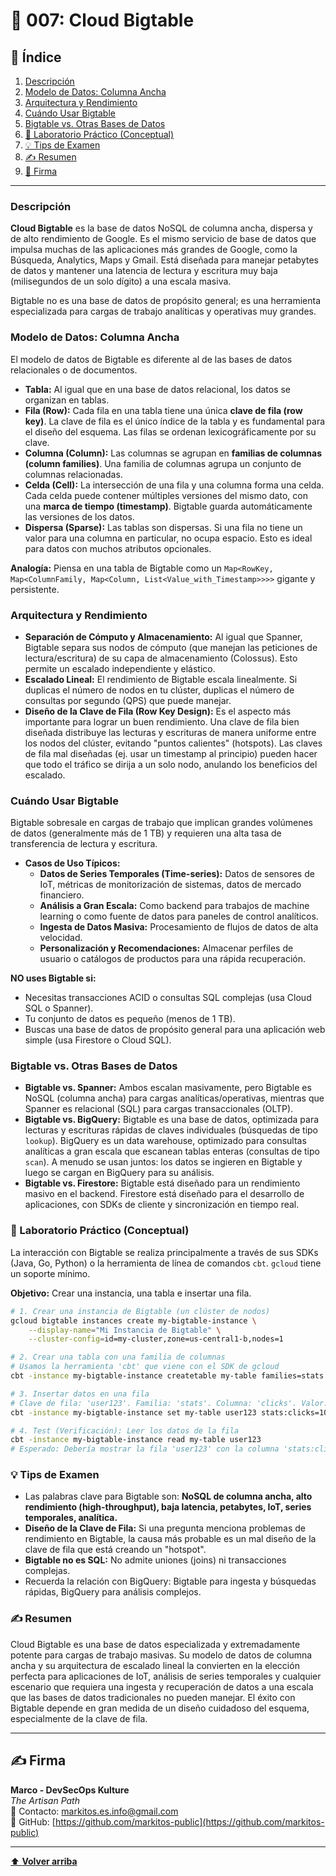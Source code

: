 
# 📜 007: Cloud Bigtable

## 📝 Índice

1.  [Descripción](#descripción)
2.  [Modelo de Datos: Columna Ancha](#modelo-de-datos-columna-ancha)
3.  [Arquitectura y Rendimiento](#arquitectura-y-rendimiento)
4.  [Cuándo Usar Bigtable](#cuándo-usar-bigtable)
5.  [Bigtable vs. Otras Bases de Datos](#bigtable-vs-otras-bases-de-datos)
6.  [🧪 Laboratorio Práctico (Conceptual)](#-laboratorio-práctico-conceptual)
7.  [💡 Tips de Examen](#tips-de-examen)
8.  [✍️ Resumen](#resumen)
9.  [🔖 Firma](#firma)

---

### Descripción

**Cloud Bigtable** es la base de datos NoSQL de columna ancha, dispersa y de alto rendimiento de Google. Es el mismo servicio de base de datos que impulsa muchas de las aplicaciones más grandes de Google, como la Búsqueda, Analytics, Maps y Gmail. Está diseñada para manejar petabytes de datos y mantener una latencia de lectura y escritura muy baja (milisegundos de un solo dígito) a una escala masiva.

Bigtable no es una base de datos de propósito general; es una herramienta especializada para cargas de trabajo analíticas y operativas muy grandes.

### Modelo de Datos: Columna Ancha

El modelo de datos de Bigtable es diferente al de las bases de datos relacionales o de documentos.

*   **Tabla:** Al igual que en una base de datos relacional, los datos se organizan en tablas.
*   **Fila (Row):** Cada fila en una tabla tiene una única **clave de fila (row key)**. La clave de fila es el único índice de la tabla y es fundamental para el diseño del esquema. Las filas se ordenan lexicográficamente por su clave.
*   **Columna (Column):** Las columnas se agrupan en **familias de columnas (column families)**. Una familia de columnas agrupa un conjunto de columnas relacionadas.
*   **Celda (Cell):** La intersección de una fila y una columna forma una celda. Cada celda puede contener múltiples versiones del mismo dato, con una **marca de tiempo (timestamp)**. Bigtable guarda automáticamente las versiones de los datos.
*   **Dispersa (Sparse):** Las tablas son dispersas. Si una fila no tiene un valor para una columna en particular, no ocupa espacio. Esto es ideal para datos con muchos atributos opcionales.

**Analogía:** Piensa en una tabla de Bigtable como un `Map<RowKey, Map<ColumnFamily, Map<Column, List<Value_with_Timestamp>>>>` gigante y persistente.

### Arquitectura y Rendimiento

*   **Separación de Cómputo y Almacenamiento:** Al igual que Spanner, Bigtable separa sus nodos de cómputo (que manejan las peticiones de lectura/escritura) de su capa de almacenamiento (Colossus). Esto permite un escalado independiente y elástico.
*   **Escalado Lineal:** El rendimiento de Bigtable escala linealmente. Si duplicas el número de nodos en tu clúster, duplicas el número de consultas por segundo (QPS) que puede manejar.
*   **Diseño de la Clave de Fila (Row Key Design):** Es el aspecto más importante para lograr un buen rendimiento. Una clave de fila bien diseñada distribuye las lecturas y escrituras de manera uniforme entre los nodos del clúster, evitando "puntos calientes" (hotspots). Las claves de fila mal diseñadas (ej. usar un timestamp al principio) pueden hacer que todo el tráfico se dirija a un solo nodo, anulando los beneficios del escalado.

### Cuándo Usar Bigtable

Bigtable sobresale en cargas de trabajo que implican grandes volúmenes de datos (generalmente más de 1 TB) y requieren una alta tasa de transferencia de lectura y escritura.

*   **Casos de Uso Típicos:**
    *   **Datos de Series Temporales (Time-series):** Datos de sensores de IoT, métricas de monitorización de sistemas, datos de mercado financiero.
    *   **Análisis a Gran Escala:** Como backend para trabajos de machine learning o como fuente de datos para paneles de control analíticos.
    *   **Ingesta de Datos Masiva:** Procesamiento de flujos de datos de alta velocidad.
    *   **Personalización y Recomendaciones:** Almacenar perfiles de usuario o catálogos de productos para una rápida recuperación.

**NO uses Bigtable si:**

*   Necesitas transacciones ACID o consultas SQL complejas (usa Cloud SQL o Spanner).
*   Tu conjunto de datos es pequeño (menos de 1 TB).
*   Buscas una base de datos de propósito general para una aplicación web simple (usa Firestore o Cloud SQL).

### Bigtable vs. Otras Bases de Datos

*   **Bigtable vs. Spanner:** Ambos escalan masivamente, pero Bigtable es NoSQL (columna ancha) para cargas analíticas/operativas, mientras que Spanner es relacional (SQL) para cargas transaccionales (OLTP).
*   **Bigtable vs. BigQuery:** Bigtable es una base de datos, optimizada para lecturas y escrituras rápidas de claves individuales (búsquedas de tipo `lookup`). BigQuery es un data warehouse, optimizado para consultas analíticas a gran escala que escanean tablas enteras (consultas de tipo `scan`). A menudo se usan juntos: los datos se ingieren en Bigtable y luego se cargan en BigQuery para su análisis.
*   **Bigtable vs. Firestore:** Bigtable está diseñado para un rendimiento masivo en el backend. Firestore está diseñado para el desarrollo de aplicaciones, con SDKs de cliente y sincronización en tiempo real.

### 🧪 Laboratorio Práctico (Conceptual)

La interacción con Bigtable se realiza principalmente a través de sus SDKs (Java, Go, Python) o la herramienta de línea de comandos `cbt`. `gcloud` tiene un soporte mínimo.

**Objetivo:** Crear una instancia, una tabla e insertar una fila.

```bash
# 1. Crear una instancia de Bigtable (un clúster de nodos)
gcloud bigtable instances create my-bigtable-instance \
    --display-name="Mi Instancia de Bigtable" \
    --cluster-config=id=my-cluster,zone=us-central1-b,nodes=1

# 2. Crear una tabla con una familia de columnas
# Usamos la herramienta 'cbt' que viene con el SDK de gcloud
cbt -instance my-bigtable-instance createtable my-table families=stats

# 3. Insertar datos en una fila
# Clave de fila: 'user123'. Familia: 'stats'. Columna: 'clicks'. Valor: 10
cbt -instance my-bigtable-instance set my-table user123 stats:clicks=10

# 4. Test (Verificación): Leer los datos de la fila
cbt -instance my-bigtable-instance read my-table user123
# Esperado: Debería mostrar la fila 'user123' con la columna 'stats:clicks' y su valor.
```

### 💡 Tips de Examen

*   Las palabras clave para Bigtable son: **NoSQL de columna ancha, alto rendimiento (high-throughput), baja latencia, petabytes, IoT, series temporales, analítica.**
*   **Diseño de la Clave de Fila:** Si una pregunta menciona problemas de rendimiento en Bigtable, la causa más probable es un mal diseño de la clave de fila que está creando un "hotspot".
*   **Bigtable no es SQL:** No admite uniones (joins) ni transacciones complejas.
*   Recuerda la relación con BigQuery: Bigtable para ingesta y búsquedas rápidas, BigQuery para análisis complejos.

### ✍️ Resumen

Cloud Bigtable es una base de datos especializada y extremadamente potente para cargas de trabajo masivas. Su modelo de datos de columna ancha y su arquitectura de escalado lineal la convierten en la elección perfecta para aplicaciones de IoT, análisis de series temporales y cualquier escenario que requiera una ingesta y recuperación de datos a una escala que las bases de datos tradicionales no pueden manejar. El éxito con Bigtable depende en gran medida de un diseño cuidadoso del esquema, especialmente de la clave de fila.

---

## ✍️ Firma

**Marco - DevSecOps Kulture**  
*The Artisan Path*  
📧 Contacto: [markitos.es.info@gmail.com](mailto:markitos.es.info@gmail.com)  
🐙 GitHub: [https://github.com/markitos-public](https://github.com/markitos-public)

---

[⬆️ **Volver arriba**](#-007-cloud-bigtable)
